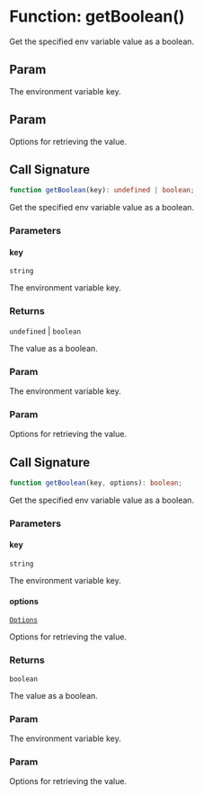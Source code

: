 # Function: getBoolean()

Get the specified env variable value as a boolean.

## Param

The environment variable key.

## Param

Options for retrieving the value.

## Call Signature

```ts
function getBoolean(key): undefined | boolean;
```

Get the specified env variable value as a boolean.

### Parameters

#### key

`string`

The environment variable key.

### Returns

`undefined` \| `boolean`

The value as a boolean.

### Param

The environment variable key.

### Param

Options for retrieving the value.

## Call Signature

```ts
function getBoolean(key, options): boolean;
```

Get the specified env variable value as a boolean.

### Parameters

#### key

`string`

The environment variable key.

#### options

[`Options`](../../declarations/interfaces/Options.md)

Options for retrieving the value.

### Returns

`boolean`

The value as a boolean.

### Param

The environment variable key.

### Param

Options for retrieving the value.
